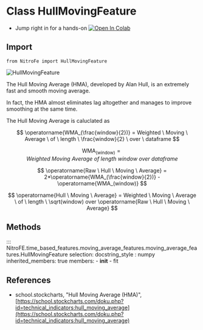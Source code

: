 
# Class HullMovingFeature

* Jump right in for a hands-on [![Open In Colab](https://camo.githubusercontent.com/52feade06f2fecbf006889a904d221e6a730c194/68747470733a2f2f636f6c61622e72657365617263682e676f6f676c652e636f6d2f6173736574732f636f6c61622d62616467652e737667)](https://colab.research.google.com/drive/1LnKtew_FdhdivCWJSep_5H-3Aw5P-SxR?usp=sharing)


## Import
`
from NitroFe import HullMovingFeature
`

![HullMovingFeature](https://media.giphy.com/media/y9rdw8zH5dlYWBJkJI/giphy.gif)

The Hull Moving Average (HMA), developed by Alan Hull, is an extremely fast and smooth moving average.

In fact, the HMA almost eliminates lag altogether and manages to improve smoothing at the same time.

The Hull Moving Average is caluclated as

$$
\operatorname{WMA_(\frac{window}{2})} = Weighted \ Moving \ Average \ of \ length \ \frac{window}{2} \ over \ dataframe
$$

$$
\operatorname{WMA_(window)} = Weighted \ Moving \ Average \ of \ length \ window \ over \ dataframe
$$

$$
\operatorname{Raw \ Hull \ Moving \ Average} = 2*\operatorname{WMA_(\frac{window}{2})} - \operatorname{WMA_(window)}
$$

$$
\operatorname{Hull \ Moving \ Average} =  Weighted \ Moving \ Average \ of \ length \ \sqrt(window) over \operatorname{Raw \ Hull \ Moving \ Average}
$$

## Methods

::: NitroFE.time_based_features.moving_average_features.moving_average_features.HullMovingFeature
    selection:
        docstring_style : numpy
        inherited_members: true
        members:
        - __init__
        - fit

References
-----
* school.stockcharts, "Hull Moving Average (HMA)",
    [https://school.stockcharts.com/doku.php?id=technical_indicators:hull_moving_average](https://school.stockcharts.com/doku.php?id=technical_indicators:hull_moving_average)